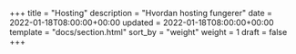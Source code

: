 +++
title = "Hosting"
description = "Hvordan hosting fungerer"
date = 2022-01-18T08:00:00+00:00
updated = 2022-01-18T08:00:00+00:00
template = "docs/section.html"
sort_by = "weight"
weight = 1
draft = false
+++
